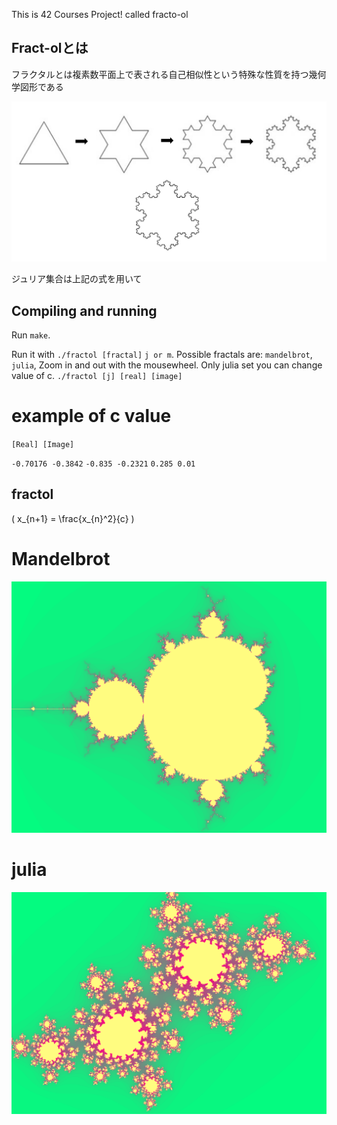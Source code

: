 This is 42 Courses Project! called fracto-ol

## Fract-olとは

フラクタルとは複素数平面上で表される自己相似性という特殊な性質を持つ幾何学図形である

![screenshot](/screen/%20self-similarity.jpeg?raw=true)

ジュリア集合は上記の式を用いて

## Compiling and running
Run `make`.

Run it with `./fractol [fractal]` `j or m`. Possible fractals are: `mandelbrot`, `julia`,
Zoom in and out with the mousewheel. Only julia set you can change value of c. `./fractol [j] [real] [image]`

# example of c value

`[Real] [Image]`

`-0.70176 -0.3842`
`-0.835 -0.2321`
`0.285 0.01`

## fractol 

\( x_{n+1} = \frac{x_{n}^2}{c} \)

# Mandelbrot
![screenshot](/screen/mandelbrot.png?raw=true)
# julia
![screenshot](/screen/julia.png?raw=true)
